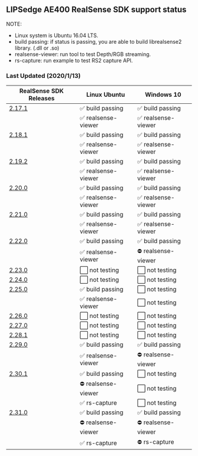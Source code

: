 ## LIPSedge AE400 RealSense SDK support status ##
NOTE:
 - Linux system is Ubuntu 16.04 LTS.
 - build passing: if status is passing, you are able to build librealsense2 library. (.dll or .so)
 - realsense-viewer: run tool to test Depth/RGB streaming.
 - rs-capture: run example to test RS2 capture API.

### Last Updated (2020/1/13)
| RealSense SDK Releases | Linux Ubuntu | Windows 10 |
| --- | --- | --- |
| [2.17.1](https://github.com/IntelRealSense/librealsense/releases?after=v2.17.1) | :white_check_mark: build passing | :white_check_mark: build passing |
| | :white_check_mark: realsense-viewer | :white_check_mark: realsense-viewer |
| [2.18.1](https://github.com/IntelRealSense/librealsense/releases?after=v2.18.1) | :white_check_mark: build passing | :white_check_mark: build passing |
| | :white_check_mark: realsense-viewer | :white_check_mark: realsense-viewer |
| [2.19.2](https://github.com/IntelRealSense/librealsense/releases?after=v2.19.2) | :white_check_mark: build passing | :white_check_mark: build passing |
| | :white_check_mark: realsense-viewer | :white_check_mark: realsense-viewer |
| [2.20.0](https://github.com/IntelRealSense/librealsense/releases?after=v2.20.0) | :white_check_mark: build passing | :white_check_mark: build passing |
| | :white_check_mark: realsense-viewer | :white_check_mark: realsense-viewer |
| [2.21.0](https://github.com/IntelRealSense/librealsense/releases?after=v2.21.0) | :white_check_mark: build passing | :white_check_mark: build passing |
| | :white_check_mark: realsense-viewer | :white_check_mark: realsense-viewer |
| [2.22.0](https://github.com/IntelRealSense/librealsense/releases?after=v2.22.0) | :white_check_mark: build passing | :white_check_mark: build passing |
| | :white_check_mark: realsense-viewer | :no_entry: realsense-viewer |
| [2.23.0](https://github.com/IntelRealSense/librealsense/releases?after=v2.23.0) | :white_large_square: not testing | :white_large_square: not testing |
| [2.24.0](https://github.com/IntelRealSense/librealsense/releases?after=v2.24.0) | :white_large_square: not testing | :white_large_square: not testing |
| [2.25.0](https://github.com/IntelRealSense/librealsense/releases?after=v2.25.0) | :white_check_mark: build passing | :white_large_square: not testing |
| | :white_check_mark: realsense-viewer | :white_large_square: not testing |
| [2.26.0](https://github.com/IntelRealSense/librealsense/releases?after=v2.26.0) | :white_large_square: not testing | :white_large_square: not testing |
| [2.27.0](https://github.com/IntelRealSense/librealsense/releases?after=v2.27.0) | :white_large_square: not testing | :white_large_square: not testing |
| [2.28.1](https://github.com/IntelRealSense/librealsense/releases?after=v2.28.1) | :white_large_square: not testing | :white_large_square: not testing |
| [2.29.0](https://github.com/IntelRealSense/librealsense/releases?after=v2.29.0) | :white_check_mark: build passing | :white_check_mark: build passing |
| | :white_check_mark: realsense-viewer | :no_entry: realsense-viewer |
| [2.30.1](https://github.com/IntelRealSense/librealsense/releases?after=v2.30.1) | :white_check_mark: build passing | :white_large_square: not testing |
| | :no_entry: realsense-viewer | :white_large_square: not testing |
| | :white_check_mark: rs-capture | :white_large_square: not testing |
| [2.31.0](https://github.com/IntelRealSense/librealsense/releases?after=v2.31.0) | :white_check_mark: build passing | :white_check_mark: build passing |
| | :no_entry: realsense-viewer | :no_entry: realsense-viewer |
| | :white_check_mark: rs-capture | :no_entry: rs-capture |
